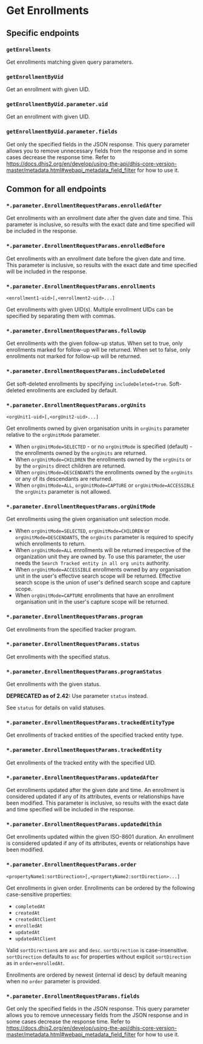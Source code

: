 # Get Enrollments

## Specific endpoints

### `getEnrollments`

Get enrollments matching given query parameters.

### `getEnrollmentByUid`

Get an enrollment with given UID.

### `getEnrollmentByUid.parameter.uid`

Get an enrollment with given UID.

### `getEnrollmentByUid.parameter.fields`

Get only the specified fields in the JSON response. This query parameter allows you to remove
unnecessary fields from the response and in some cases decrease the response time. Refer to
https://docs.dhis2.org/en/develop/using-the-api/dhis-core-version-master/metadata.html#webapi_metadata_field_filter
for how to use it.

## Common for all endpoints

### `*.parameter.EnrollmentRequestParams.enrolledAfter`

Get enrollments with an enrollment date after the given date and time. This parameter is inclusive, 
so results with the exact date and time specified will be included in the response.

### `*.parameter.EnrollmentRequestParams.enrolledBefore`

Get enrollments with an enrollment date before the given date and time. This parameter is inclusive, 
so results with the exact date and time specified will be included in the response.

### `*.parameter.EnrollmentRequestParams.enrollments`

`<enrollment1-uid>[,<enrollment2-uid>...]`

Get enrollments with given UID(s). Multiple enrollment UIDs can be specified by separating them 
with commas.

### `*.parameter.EnrollmentRequestParams.followUp`

Get enrollments with the given follow-up status. When set to true, only enrollments marked for 
follow-up will be returned. When set to false, only enrollments not marked for follow-up will be 
returned.

### `*.parameter.EnrollmentRequestParams.includeDeleted`

Get soft-deleted enrollments by specifying `includeDeleted=true`. Soft-deleted enrollments are
excluded by default.

### `*.parameter.EnrollmentRequestParams.orgUnits`

`<orgUnit1-uid>[,<orgUnit2-uid>...]`

Get enrollments owned by given organisation units in `orgUnits` parameter relative to the 
`orgUnitMode` parameter.

- When `orgUnitMode=SELECTED` - or no `orgUnitMode` is specified (default) - the enrollments 
  owned by the `orgUnits` are returned.
- When `orgUnitMode=CHILDREN` the enrollments owned by the `orgUnits` or by the `orgUnits` direct
  children are returned.
- When `orgUnitMode=DESCENDANTS` the enrollments owned by the `orgUnits` or any of its descendants
  are returned.
- When `orgUnitMode=ALL`, `orgUnitMode=CAPTURE` or `orgUnitMode=ACCESSIBLE` the `orgUnits` parameter
  is not allowed.

### `*.parameter.EnrollmentRequestParams.orgUnitMode`

Get enrollments using the given organisation unit selection mode.

- When `orgUnitMode=SELECTED`, `orgUnitMode=CHILDREN` or `orgUnitMode=DESCENDANTS`, the `orgUnits`
  parameter is required to specify which enrollments to return.
- When `orgUnitMode=ALL` enrollments will be returned irrespective of the organization unit they
  are owned by. To use this parameter, the user needs the `Search Tracked entity in all org units`
  authority.
- When `orgUnitMode=ACCESSIBLE` enrollments owned by any organisation unit in the user's 
  effective search scope will be returned. Effective search scope is the union of user's defined 
  search scope and capture scope.
- When `orgUnitMode=CAPTURE` enrollments that have an enrollment organisation unit in the user's 
  capture scope will be returned.

### `*.parameter.EnrollmentRequestParams.program`

Get enrollments from the specified tracker program.

### `*.parameter.EnrollmentRequestParams.status`

Get enrollments with the specified status.

### `*.parameter.EnrollmentRequestParams.programStatus`

Get enrollments with the given status.

**DEPRECATED as of 2.42:** Use parameter `status` instead.

See `status` for details on valid statuses.

### `*.parameter.EnrollmentRequestParams.trackedEntityType`

Get enrollments of tracked entities of the specified tracked entity type. 

### `*.parameter.EnrollmentRequestParams.trackedEntity`

Get enrollments of the tracked entity with the specified UID. 

### `*.parameter.EnrollmentRequestParams.updatedAfter`

Get enrollments updated after the given date and time. An enrollment is considered updated if 
any of its attributes, events or relationships have been modified. This parameter is inclusive, so 
results with the exact date and time specified will be included in the response.

### `*.parameter.EnrollmentRequestParams.updatedWithin`

Get enrollments updated within the given ISO-8601 duration. An enrollment is considered updated 
if any of its attributes, events or relationships have been modified.

### `*.parameter.EnrollmentRequestParams.order`

`<propertyName1:sortDirection>[,<propertyName2:sortDirection>...]`

Get enrollments in given order. Enrollments can be ordered by the following case-sensitive
properties:

* `completedAt`
* `createdAt`
* `createdAtClient`
* `enrolledAt`
* `updatedAt`
* `updatedAtClient`

Valid `sortDirection`s are `asc` and `desc`. `sortDirection` is case-insensitive. `sortDirection`
defaults to `asc` for properties without explicit `sortDirection` as in `order=enrolledAt`.

Enrollments are ordered by newest (internal id desc) by default meaning when no `order` parameter is
provided.

### `*.parameter.EnrollmentRequestParams.fields`

Get only the specified fields in the JSON response. This query parameter allows you to remove
unnecessary fields from the JSON response and in some cases decrease the response time. Refer to
https://docs.dhis2.org/en/develop/using-the-api/dhis-core-version-master/metadata.html#webapi_metadata_field_filter
for how to use it.

